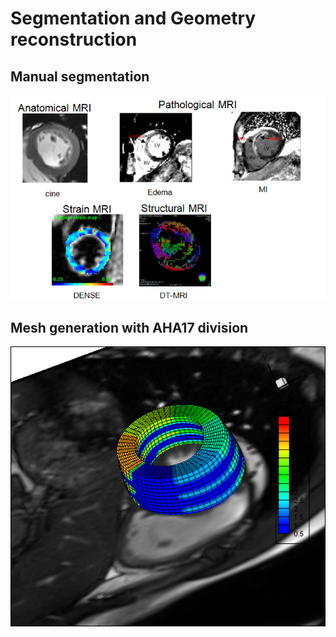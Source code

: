 # Segmentation and Geometry reconstruction

## Manual segmentation
<img src="../../Figures/in-vivoMRimages.png" width="800">


## Mesh generation with AHA17 division
<img src="../../Figures/LV_mesh.png" width="600">
